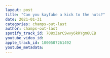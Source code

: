 ```yaml
---
layout: post
title: "Can you kayfabe a kick to the nuts?"
date: 2021-01-31
categories: champs-out-last
author: champs-out-last
spotify_track_id: 708xZarCSwvy6kRYgm6UEB
youtube_video_id: 
apple_track_id: 1000507261492
youtube_metadata: 
---
```

